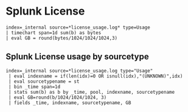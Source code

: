 # Splunk License

    index=_internal source=*license_usage.log* type=Usage 
    | timechart span=1d sum(b) as bytes
    | eval GB = round(bytes/1024/1024/1024,3)


## Splunk License usage by sourcetype
	index=_internal source=*license_usage.log type="Usage" 
 	 | eval indexname = if(len(idx)=0 OR isnull(idx),"(UNKNOWN)",idx)
 	 | eval sourcetypename = st
 	 | bin _time span=1d 
  	 | stats sum(b) as b by _time, pool, indexname, sourcetypename
  	 | eval GB=round(b/1024/1024/1024, 3)
 	 | fields _time, indexname, sourcetypename, GB
